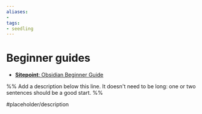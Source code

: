 ```yaml
---
aliases: 
- 
tags:
- seedling
---
```


# Beginner guides

- [**Sitepoint**: Obsidian Beginner Guide](https://www.sitepoint.com/obsidian-beginner-guide/)

%% Add a description below this line. It doesn't need to be long: one or two sentences should be a good start. %%

#placeholder/description 
